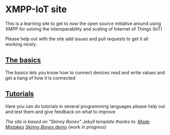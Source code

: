 # XMPP-IoT site 

This is a learning site to get to now the open source initiative around using XMPP for solving the interoperability and scaling of Internet of Things (IoT)

Please help out with the site add issues and pull requests to get it all working nicely.

## [The basics](http://xmpp-iot.github.io/basics/)

The basics lets you know how to connect devices read and write values and get a hang of how it is connected

## [Tutorials](http://xmpp-iot.github.io/tutorials/)

Here you can do tutorials in several programming languages please help out and test them and give feedback on what to improve


*The site is based on "Skinny Bones" Jekyll template thanks to: [Made Mistakes](http://mademistakes.com) [Skinny Bones demo](http://mmistakes.github.io/skinny-bones-jekyll/) (work in progress)*
